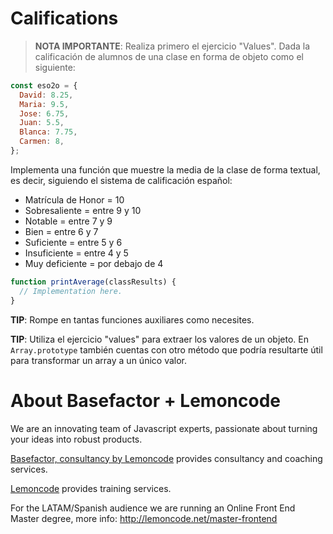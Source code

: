 # Califications

> **NOTA IMPORTANTE**: Realiza primero el ejercicio "Values".
Dada la calificación de alumnos de una clase en forma de objeto como el siguiente:

```javascript
const eso2o = {
  David: 8.25,
  Maria: 9.5,
  Jose: 6.75,
  Juan: 5.5,
  Blanca: 7.75,
  Carmen: 8,
};
```

Implementa una función que muestre la media de la clase de forma textual, es decir, siguiendo el sistema de calificación español:

- Matrícula de Honor = 10
- Sobresaliente = entre 9 y 10
- Notable = entre 7 y 9
- Bien = entre 6 y 7
- Suficiente = entre 5 y 6
- Insuficiente = entre 4 y 5
- Muy deficiente = por debajo de 4

```javascript
function printAverage(classResults) {
  // Implementation here.
}
```

**TIP**: Rompe en tantas funciones auxiliares como necesites.

**TIP**: Utiliza el ejercicio "values" para extraer los valores de un objeto. En `Array.prototype` también cuentas con otro método que podría resultarte útil para transformar un array a un único valor.

# About Basefactor + Lemoncode

We are an innovating team of Javascript experts, passionate about turning your ideas into robust products.

[Basefactor, consultancy by Lemoncode](http://www.basefactor.com) provides consultancy and coaching services.

[Lemoncode](http://lemoncode.net/services/en/#en-home) provides training services.

For the LATAM/Spanish audience we are running an Online Front End Master degree, more info: http://lemoncode.net/master-frontend